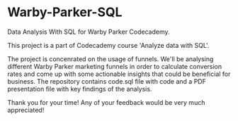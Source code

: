 # Warby-Parker-SQL
Data Analysis With SQL for Warby Parker Codecademy.

This project is a part of Codecademy course 'Analyze data with SQL'. 

The project is concenrated on the usage of funnels. We'll be analysing different 
Warby Parker marketing funnels in order to calculate conversion rates and come up with some actionable insights that could be beneficial for business.
The repository contains code.sql file with code and a PDF presentation file with key findings of the analysis. 

Thank you for your time! Any of your feedback would be very much appreciated!
